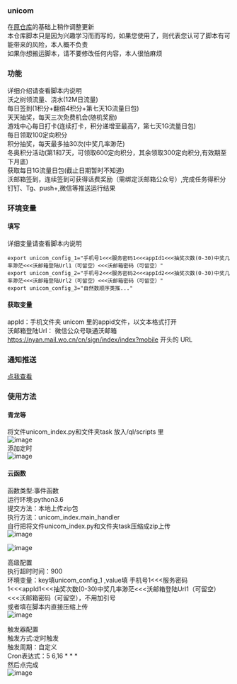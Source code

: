 ### unicom      
在[原仓库](https://github.com/srcrs/unicom-task)的基础上稍作调整更新                                                   
本仓库脚本只是因为兴趣学习而而写的，如果您使用了，则代表您认可了脚本有可能带来的风险，本人概不负责                                       
如果你想搬运脚本，请不要修改任何内容，本人很怕麻烦         
### 功能
详细介绍请查看脚本内说明        
沃之树领流量、浇水(12M日流量)       
每日签到(1积分+翻倍4积分+第七天1G流量日包)       
天天抽奖，每天三次免费机会(随机奖励)       
游戏中心每日打卡(连续打卡，积分递增至最高7，第七天1G流量日包)       
每日领取100定向积分       
积分抽奖，每天最多抽30次(中奖几率渺茫)       
冬奥积分活动(第1和7天，可领取600定向积分，其余领取300定向积分,有效期至下月底)        
获取每日1G流量日包(截止日期暂时不知道)         
沃邮箱签到，连续签到可获得话费奖励（需绑定沃邮箱公众号）,完成任务得积分          
钉钉、Tg、push+,微信等推送运行结果                    

### 环境变量
#### 填写
详细变量请查看脚本内说明             
           
```
export unicom_config_1="手机号1<<<服务密码1<<<appId1<<<抽奖次数(0-30)中奖几率渺茫<<<沃邮箱登陆Url1（可留空）<<<沃邮箱密码（可留空）"
export unicom_config_2="手机号2<<<服务密码2<<<appId2<<<抽奖次数(0-30)中奖几率渺茫<<<沃邮箱登陆Url2（可留空）<<<沃邮箱密码（可留空）"  
export unicom_config_3="自然数顺序类推..."
```
#### 获取变量         
appId：手机文件夹 unicom 里的appid文件，以文本格式打开              
沃邮箱登陆Url： 微信公众号联通沃邮箱 https://nyan.mail.wo.cn/cn/sign/index/index?mobile 开头的 URL                         
### 通知推送
[点我查看](https://github.com/wuye999/myScripts/blob/main/send.md)          
### 使用方法            
#### 青龙等    
将文件unicom_index.py和文件夹task 放入/ql/scripts 里                        
![image](https://user-images.githubusercontent.com/79479594/142781422-9a616278-1b32-4a42-ac52-9615c047e6f4.png)                                
添加定时                             
![image](https://user-images.githubusercontent.com/79479594/142781440-8f795296-e1a7-44b6-a4ae-f22505b33065.png)                     

#### 云函数               
函数类型:事件函数                        
运行环境:python3.6                   
提交方法：本地上传zip包                    
执行方法：unicom_index.main_handler              
自行把将文件unicom_index.py和文件夹task压缩成zip上传                  
![image](https://user-images.githubusercontent.com/79479594/142782021-79a1719c-e45f-473d-a51b-d83d846a6d40.png)                     

![image](https://user-images.githubusercontent.com/79479594/142781789-503e6713-6448-4139-ad67-a9a466f38e53.png)                   

高级配置                             
执行超时时间：900                          
环境变量：key填unicom_config_1  ,value填 手机号1<<<服务密码1<<<appId1<<<抽奖次数(0-30)中奖几率渺茫<<<沃邮箱登陆Url1（可留空）<<<沃邮箱密码（可留空），不用加引号                                                   
或者填在脚本内直接压缩上传                    
![image](https://user-images.githubusercontent.com/79479594/142781853-1c07d670-4cd5-467a-8a39-39efadc7df07.png)                   

触发器配置                 
触发方式:定时触发                        
触发周期：自定义                        
Cron表达式：5 6,16 * * *                        
然后点完成                 
![image](https://user-images.githubusercontent.com/79479594/142781995-566bcae2-30f7-4714-ada1-e16ab2e232a9.png)                                  



